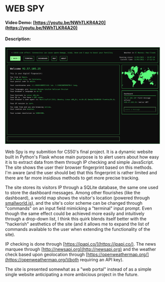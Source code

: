 # WEB SPY
#### Video Demo: [https://youtu.be/NWhTLKR4A20](https://youtu.be/NWhTLKR4A20)
#### Description:
![Screenshot](screenshot.png)

Web Spy is my submition for CS50's final project. It is a dynamic website built in Python's Flask whose main purpose is to alert users about how easy it is to extract data from them through IP checking and simple JavaScript. The site shows the user their browser fingerprint based on this methods. I'm aware (and the user should be) that this fingerprint is rather limited and there are far more insidious methods to get more precise tracking.

The site stores its visitors IP through a SQLite database, the same one used to store the dashboard messages. Among other flourishes (like the dashboard), a world map shows the visitor's location (powered through [smallworld.js](https://github.com/mikefowler/smallworld.js)), and the site's color scheme can be changed through "commands" on an input field mimicking a "terminal" input prompt. Even though the same effect could be achieved more easily and intuitively through a drop-down list, I think this quirk blends itself better with the "hackerish" aesthetics of the site (and it allows me to expand the list of commands available to the user when extending the functionality of the site).

IP checking is done through [https://ipapi.co/](https://ipapi.co/). The news marquee through [http://newsapi.org](http://newsapi.org) and the weather check based upon geolocation through [https://openweathermap.org/](https://openweathermap.org/)(both requiring an API key).

The site is presented somewhat as a "web portal" instead of as a simple single website anticipating a more ambicious project in the future.

